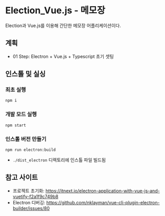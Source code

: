 # Election_Vue.js - 메모장
Election과 Vue.js를 이용해 간단한 메모장 어플리케이션이다.

## 계획
* 01 Step: Electron + Vue.js + Typescript 초기 셋팅

## 인스톨 및 실싱
### 최초 실행
```
npm i
```

### 개발 모드 실행
```
npm start
```

### 인스톨 버전 만들기
```
npm run electron:build
```
- `./dist_electron` 디렉토리에 인스톨 파일 빌드됨

## 참고 사이트
- 프로젝트 초기화: https://itnext.io/electron-application-with-vue-js-and-vuetify-f2a1f9c749b8
- Electron 디버깅: https://github.com/nklayman/vue-cli-plugin-electron-builder/issues/80